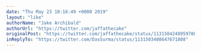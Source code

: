 ```yaml
---
date: "Thu May 23 10:16:49 +0000 2019"
layout: "like"
authorName: "Jake Archibald"
authorUrl: "https://twitter.com/jaffathecake"
originalPost: "https://twitter.com/jaffathecake/status/1131504248959700992"
inReplyTo: "https://twitter.com/DasSurma/status/1131503408647671808"
---
```

